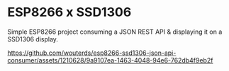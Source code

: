 # ESP8266 x SSD1306

Simple ESP8266 project consuming a JSON REST API & displaying it on a SSD1306 display.

https://github.com/wouterds/esp8266-ssd1306-json-api-consumer/assets/1210628/9a9107ea-1463-4048-94e6-762db4f9eb2f
